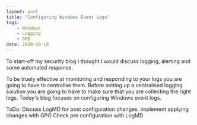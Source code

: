 ```yaml
---
layout: post
title: "Configuring Windows Event Logs"
tags:
    - Windows
    - Logging
    - GPO
date: 2020-10-18
---
```


To start-off my security blog I thought I would discuss logging, alerting and some automated response.

To be truely effective at monitoring and responding to your logs you are going to have to centralise them. Before setting up a centralised logging solution you are going to have to make sure that you are collecting the right logs.  Today's blog focuses on configuring Windows event logs.

ToDo:
Discuss LogMD for post configuration changes.
Implement applying changes with GPO
Check pre configuration with LogMD
